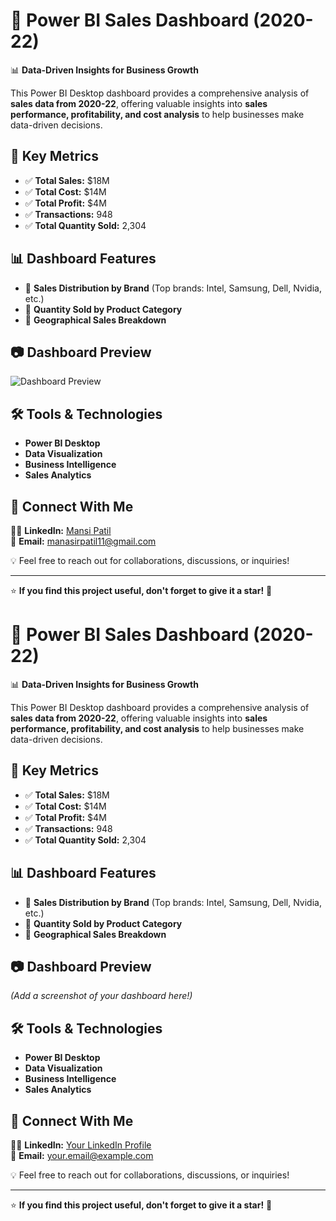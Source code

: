 # 🚀 Power BI Sales Dashboard (2020-22)  

📊 **Data-Driven Insights for Business Growth**  

This Power BI Desktop dashboard provides a comprehensive analysis of **sales data from 2020-22**, offering valuable insights into **sales performance, profitability, and cost analysis** to help businesses make data-driven decisions.  

## 📌 Key Metrics  
- ✅ **Total Sales:** $18M  
- ✅ **Total Cost:** $14M  
- ✅ **Total Profit:** $4M  
- ✅ **Transactions:** 948  
- ✅ **Total Quantity Sold:** 2,304  

## 📊 Dashboard Features  
- 📌 **Sales Distribution by Brand** (Top brands: Intel, Samsung, Dell, Nvidia, etc.)  
- 📌 **Quantity Sold by Product Category**  
- 📌 **Geographical Sales Breakdown**  

## 📷 Dashboard Preview  
![Dashboard Preview](https://github.com/ManasiPatil123/PowerBi/blob/main/sales_dashboard.jpg)


## 🛠️ Tools & Technologies  
- **Power BI Desktop**  
- **Data Visualization**  
- **Business Intelligence**  
- **Sales Analytics**  

## 🔗 Connect With Me  
👨‍💻 **LinkedIn:** [Mansi Patil](www.linkedin.com/in/manasi-patil-186305287)  
📧 **Email:** [manasirpatil11@gmail.com](mailto:manasirpatil11@gmail.com)  

💡 Feel free to reach out for collaborations, discussions, or inquiries!  

---

⭐ **If you find this project useful, don't forget to give it a star!** 🌟  
# 🚀 Power BI Sales Dashboard (2020-22)  

📊 **Data-Driven Insights for Business Growth**  

This Power BI Desktop dashboard provides a comprehensive analysis of **sales data from 2020-22**, offering valuable insights into **sales performance, profitability, and cost analysis** to help businesses make data-driven decisions.  

## 📌 Key Metrics  
- ✅ **Total Sales:** $18M  
- ✅ **Total Cost:** $14M  
- ✅ **Total Profit:** $4M  
- ✅ **Transactions:** 948  
- ✅ **Total Quantity Sold:** 2,304  

## 📊 Dashboard Features  
- 📌 **Sales Distribution by Brand** (Top brands: Intel, Samsung, Dell, Nvidia, etc.)  
- 📌 **Quantity Sold by Product Category**  
- 📌 **Geographical Sales Breakdown**  

## 📷 Dashboard Preview  
*(Add a screenshot of your dashboard here!)*  

## 🛠️ Tools & Technologies  
- **Power BI Desktop**  
- **Data Visualization**  
- **Business Intelligence**  
- **Sales Analytics**  

## 🔗 Connect With Me  
👨‍💻 **LinkedIn:** [Your LinkedIn Profile](www.linkedin.com/in/manasi-patil-186305287)  
📧 **Email:** [your.email@example.com](mailto:manasirpatil11@gmail.com)  

💡 Feel free to reach out for collaborations, discussions, or inquiries!  

---

⭐ **If you find this project useful, don't forget to give it a star!** 🌟  
